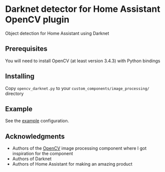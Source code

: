 # Darknet detector for Home Assistant OpenCV plugin
Object detection for Home Assistant using Darknet

## Prerequisites

You will need to install OpenCV (at least version 3.4.3) with Python bindings

## Installing

Copy `opencv_darknet.py` to your `custom_components/image_processing/` directory

## Example

See the [example](./example.yaml) configuration.

## Acknowledgments
 * Authors of the [OpenCV](https://www.home-assistant.io/components/image_processing.opencv/) image processing component where I got inspiration for the component
 * Authors of Darknet
 * Authors of Home Assistant for making an amazing product
